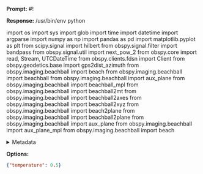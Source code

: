 **Prompt:**
#!

**Response:**
 /usr/bin/env python

import os
import sys
import glob
import time
import datetime
import argparse
import numpy as np
import pandas as pd
import matplotlib.pyplot as plt
from scipy.signal import hilbert
from obspy.signal.filter import bandpass
from obspy.signal.util import next_pow_2
from obspy.core import read, Stream, UTCDateTime
from obspy.clients.fdsn import Client
from obspy.geodetics.base import gps2dist_azimuth
from obspy.imaging.beachball import beach
from obspy.imaging.beachball import beachball
from obspy.imaging.beachball import aux_plane
from obspy.imaging.beachball import beachball_mpl
from obspy.imaging.beachball import beachball2mt
from obspy.imaging.beachball import beachball2axes
from obspy.imaging.beachball import beachball2xyz
from obspy.imaging.beachball import beach2plane
from obspy.imaging.beachball import beachball2plane
from obspy.imaging.beachball import aux_plane
from obspy.imaging.beachball import aux_plane_mpl
from obspy.imaging.beachball import beach

<details><summary>Metadata</summary>

- Duration: 2880 ms
- Datetime: 2023-11-27T20:52:41.955436
- Model: gpt-3.5-turbo-instruct

</details>

**Options:**
```json
{"temperature": 0.5}
```

